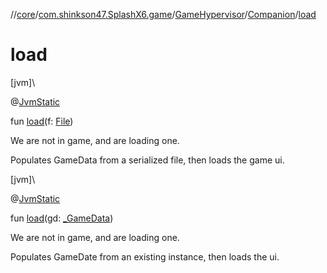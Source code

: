 //[core](../../../../index.md)/[com.shinkson47.SplashX6.game](../../index.md)/[GameHypervisor](../index.md)/[Companion](index.md)/[load](load.md)

# load

[jvm]\

@[JvmStatic](https://kotlinlang.org/api/latest/jvm/stdlib/kotlin.jvm/-jvm-static/index.html)

fun [load](load.md)(f: [File](https://docs.oracle.com/javase/8/docs/api/java/io/File.html))

We are not in game, and are loading one.

Populates GameData from a serialized file, then loads the game ui.

[jvm]\

@[JvmStatic](https://kotlinlang.org/api/latest/jvm/stdlib/kotlin.jvm/-jvm-static/index.html)

fun [load](load.md)(gd: [_GameData](../../_-game-data/index.md))

We are not in game, and are loading one.

Populates GameDate from an existing instance, then loads the ui.

